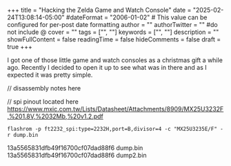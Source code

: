+++
title = "Hacking the Zelda Game and Watch Console"
date = "2025-02-24T13:08:14-05:00"
#dateFormat = "2006-01-02" # This value can be configured for per-post date formatting
author = ""
authorTwitter = "" #do not include @
cover = ""
tags = ["", ""]
keywords = ["", ""]
description = ""
showFullContent = false
readingTime = false
hideComments = false
draft = true
+++

I got one of those little game and watch consoles as a christmas gift a while
ago. Recently I decided to open it up to see what was in there and as I expected
it was pretty simple.

// disassembly notes here

// spi pinout located here
https://www.mxic.com.tw/Lists/Datasheet/Attachments/8909/MX25U3232F,%201.8V,%2032Mb,%20v1.2.pdf

`flashrom -p ft2232_spi:type=2232H,port=B,divisor=4 -c "MX25U3235E/F" -r dump.bin`

13a5565831dfb49f16700cf07dad88f6 dump.bin 13a5565831dfb49f16700cf07dad88f6
dump2.bin
